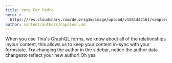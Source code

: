 ```yaml
---
title: Vote For Pedro
hero: >-
  https://res.cloudinary.com/deuzrsg3m/image/upload/v1581442161/samples/food/pot-mussels.jpg
author: content/authors/napolean.md
---
```

When you use Tina's GraphQL forms, we know about all of the relationships inyour content, this allows us to keep your content in-sync with your formstate. Try changing the author in the sidebar, notice the author data changesto reflect your new author! Oh yea
